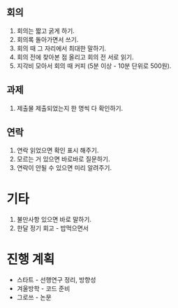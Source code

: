 ## 회의
1. 회의는 짧고 굵게 하기.
2. 회의록 돌아가면서 쓰기.
3. 회의 때 그 자리에서 최대한 말하기.
4. 회의 전에 찾아본 점 올리고 회의 전 서로 읽기.
7. 지각비 모아서 회의 때 커피 (5분 이상 - 10분 단위로 500원).

## 과제
1. 제출물 제출되었는지 한 명씩 다 확인하기.

## 연락
1. 연락 읽었으면 확인 표시 해주기.
2. 모르는 거 있으면 바로바로 질문하기.
3. 연락이 안될 수 있으면 미리 알려주기.

# 기타
1. 불만사항 있으면 바로 말하기.
2. 한달 정기 회고 - 밥먹으면서

# 진행 계획
- 스타트 - 선행연구 정리, 방향성
- 겨울방학 - 코드 준비
- 그로쓰 - 논문
